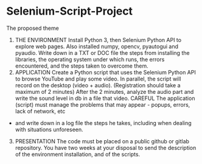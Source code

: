# Selenium-Script-Project

The proposed theme
1. THE ENVIRONMENT
Install Python 3, then Selenium Python API to explore web pages. Also installed
numpy, opencv, pyautogui and pyaudio.
Write down in a TXT or DOC file the steps from installing the libraries, the operating system under which
runs, the errors encountered, and the steps taken to overcome them.
2. APPLICATION
Create a Python script that uses the Selenium Python API to browse YouTube and
play some video.
In parallel, the script will record on the desktop (video + audio). (Registration should take a maximum of 2 minutes)
After the 2 minutes, analyze the audio part and write the sound level in db in a file
that video.
CAREFUL
The application (script) must manage the problems that may appear - popups, errors, lack of network, etc
- and write down in a log file the steps he takes, including when dealing with situations
unforeseen.
3. PRESENTATION
The code must be placed on a public github or gitlab repository. You have two weeks at your disposal
to send the description of the environment installation, and of the scripts.
